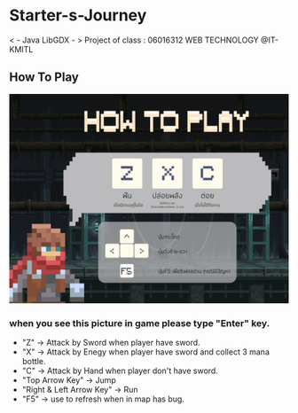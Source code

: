 # Starter-s-Journey
&lt; - Java LibGDX - > Project of class : 06016312 WEB TECHNOLOGY @IT-KMITL

## How To Play
![alt text](/img/HTP.png)
### when you see this picture in game please type "Enter" key. 
- "Z" -> Attack by Sword when player have sword.
- "X" -> Attack by Enegy when player have sword and collect 3 mana bottle.
- "C" -> Attack by Hand when player don't have sword.
- "Top Arrow Key" -> Jump
- "Right & Left Arrow Key" -> Run
- "F5" -> use to refresh when in map has bug.
